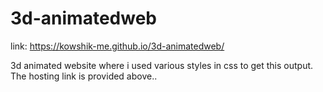 # 3d-animatedweb
link: https://kowshik-me.github.io/3d-animatedweb/

3d animated website where i  used various styles in css to get this output. The hosting link is provided above..
